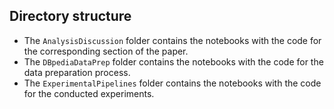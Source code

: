 ## Directory structure

* The `AnalysisDiscussion` folder contains the notebooks with the code for the corresponding section of the paper.
* The `DBpediaDataPrep` folder contains the notebooks with the code for the data preparation process.
* The `ExperimentalPipelines` folder contains the notebooks with the code for the conducted experiments.